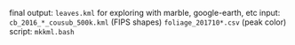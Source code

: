 final output: `leaves.kml` for exploring with marble, google-earth, etc
input: `cb_2016_*_cousub_500k.kml` (FIPS shapes) `foliage_201710*.csv` (peak color)
script: `mkkml.bash`
